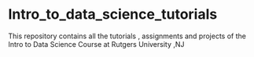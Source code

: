 # Intro_to_data_science_tutorials
This repository contains all the tutorials , assignments and projects of the Intro to Data Science Course at Rutgers University ,NJ
